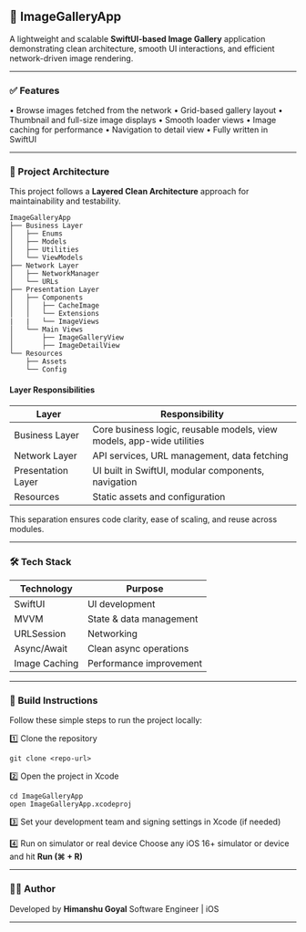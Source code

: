 ## 📸 ImageGalleryApp

A lightweight and scalable **SwiftUI-based Image Gallery** application demonstrating clean architecture, smooth UI interactions, and efficient network-driven image rendering.

---

### ✅ Features

• Browse images fetched from the network
• Grid-based gallery layout
• Thumbnail and full-size image displays
• Smooth loader views
• Image caching for performance
• Navigation to detail view
• Fully written in SwiftUI

---

### 🧱 Project Architecture

This project follows a **Layered Clean Architecture** approach for maintainability and testability.

```
ImageGalleryApp
├── Business Layer
│   ├── Enums
│   ├── Models
│   ├── Utilities
│   └── ViewModels
├── Network Layer
│   ├── NetworkManager
│   └── URLs
├── Presentation Layer
│   ├── Components
│   │   ├── CacheImage
│   │   └── Extensions
|   |   └── ImageViews
│   └── Main Views
│       ├── ImageGalleryView
│       ├── ImageDetailView
└── Resources
    ├── Assets
    └── Config
```

#### Layer Responsibilities

| Layer              | Responsibility                                                        |
| ------------------ | --------------------------------------------------------------------- |
| Business Layer     | Core business logic, reusable models, view models, app-wide utilities |
| Network Layer      | API services, URL management, data fetching                           |
| Presentation Layer | UI built in SwiftUI, modular components, navigation                   |
| Resources          | Static assets and configuration                                       |

This separation ensures code clarity, ease of scaling, and reuse across modules.

---

### 🛠️ Tech Stack

| Technology    | Purpose                 |
| ------------- | ----------------------- |
| SwiftUI       | UI development          |
| MVVM          | State & data management |
| URLSession    | Networking              |
| Async/Await   | Clean async operations  |
| Image Caching | Performance improvement |

---

### 🚀 Build Instructions

Follow these simple steps to run the project locally:

1️⃣ Clone the repository

```
git clone <repo-url>
```

2️⃣ Open the project in Xcode

```
cd ImageGalleryApp
open ImageGalleryApp.xcodeproj
```

3️⃣ Set your development team and signing settings in Xcode (if needed)

4️⃣ Run on simulator or real device
Choose any iOS 16+ simulator or device and hit **Run (⌘ + R)**

---

### 👨‍💻 Author

Developed by **Himanshu Goyal**
Software Engineer | iOS

---
